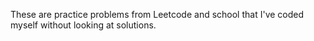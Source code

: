 These are practice problems from Leetcode and school that I've coded myself without looking at solutions.
